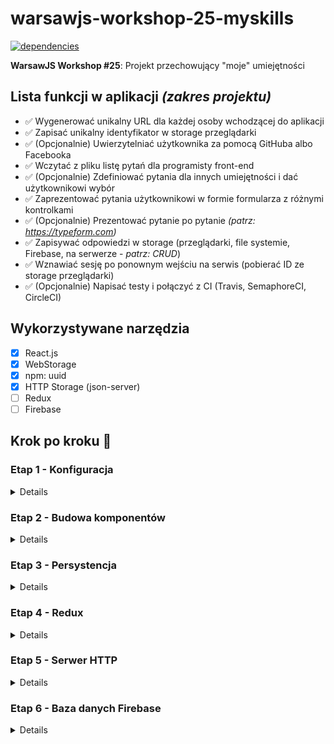 # warsawjs-workshop-25-myskills

[![dependencies](https://david-dm.org/piecioshka/warsawjs-workshop-25-myskills.svg)](https://github.com/piecioshka/warsawjs-workshop-25-myskills)

**WarsawJS Workshop #25**: Projekt przechowujący "moje" umiejętności

## Lista funkcji w aplikacji _(zakres projektu)_

* :white_check_mark: Wygenerować unikalny URL dla każdej osoby wchodzącej do aplikacji
* :white_check_mark: Zapisać unikalny identyfikator w storage przeglądarki
* :white_check_mark: (Opcjonalnie) Uwierzytelniać użytkownika za pomocą GitHuba albo Facebooka
* :white_check_mark: Wczytać z pliku listę pytań dla programisty front-end
* :white_check_mark: (Opcjonalnie) Zdefiniować pytania dla innych umiejętności i dać użytkownikowi wybór
* :white_check_mark: Zaprezentować pytania użytkownikowi w formie formularza z różnymi kontrolkami
* :white_check_mark: (Opcjonalnie) Prezentować pytanie po pytanie _(patrz: <https://typeform.com>)_
* :white_check_mark: Zapisywać odpowiedzi w storage (przeglądarki, file systemie, Firebase, na serwerze - _patrz: CRUD_)
* :white_check_mark: Wznawiać sesję po ponownym wejściu na serwis (pobierać ID ze storage przeglądarki)
* :white_check_mark: (Opcjonalnie) Napisać testy i połączyć z CI (Travis, SemaphoreCI, CircleCI)

## Wykorzystywane narzędzia

* [x] React.js
* [x] WebStorage
* [x] npm: uuid
* [x] HTTP Storage (json-server)
* [ ] Redux
* [ ] Firebase

## Krok po kroku 👣

### Etap 1 - Konfiguracja

<details>

* [x] Zainstalować pluginy do Google Chrome:
    + `React Developer Tools`
    + `Redux DevTools`

* [x] Zainstalować plugin do Visual Studio Code:
    + `Reactjs code snippets`
        - <https://github.com/xabikos/vscode-react>

* [x] Stworzyć pliki
    + `index.html`
    + `src/main.js`
    + `src/component/app.js`

* [x] W pliku `index.html`:
    + stworzyć kontener z `id="app"`
    + załączyć plik z `dist/bundle.js`

* [x] Zainstalować serwer, który będzie serwował aplikację

    ```bash
    npm i http-server
    ```

    Uwaga! Dopisać zadanie do `package.json`

    ```json
    "start": "http-server"
    ```

* [x] Zainstalować zależności projektu:

    ```bash
    npm i @babel/core @babel/preset-react babel-loader react react-dom webpack webpack-cli
    ```

    Uwaga! W specjalnym przypadku będzie trzeba:

    + zainstalować `@babel/preset-env`
    + dopisać `@babel/preset-env` w `presets` w konfiguracji `Babela`
        w pliku `webpack.config.js`

* [x] Skonfigurować Webpacka
    + Tryb = `development`
    + Plik wejściowy = `entry`
    + Plik wyjściowy = `output`
    + Uruchomić `babel-loader` dla plików `.jsx?`
    + Dodać preset `@babel/preset-react`

* [x] `react-router-dom`

</details>

### Etap 2 - Budowa komponentów

<details>

* [x] Stworzenie komponentów:
    + Aplikacja
    + Intro
    + Formularz

</details>

### Etap 3 - Persystencja

<details>

* Stworzenie helpera o możliwościach:
    + Zapisywanie danych
    + Odczytywanie danych
    + Usuwanie danych

    który wykorzystuje interfejs `LocalStorage`

* Stworzenie helpera budującego

</details>

### Etap 4 - Redux

<details>

* Zainstalować zależności:

    npm i redux

</details>

### Etap 5 - Serwer HTTP

<details>

* Zainstalować paczkę `json-server`

</details>

### Etap 6 - Baza danych Firebase

<details>

* ...

</details>
